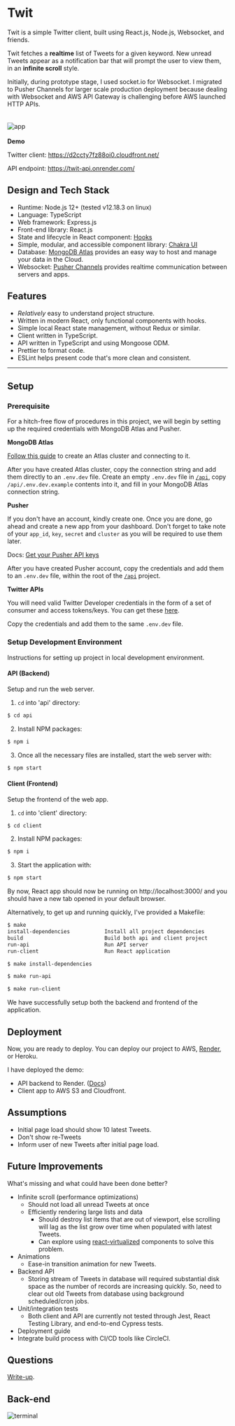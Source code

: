 # Twit

Twit is a simple Twitter client, built using React.js, Node.js, Websocket, and friends.

Twit fetches a **realtime** list of Tweets for a given keyword. New unread Tweets
appear as a notification bar that will prompt the user to view them, in an
**infinite scroll** style.

Initially, during prototype stage, I used socket.io for Websocket. I migrated to
Pusher Channels for larger scale production deployment because dealing with
Websocket and AWS API Gateway is challenging before AWS launched HTTP APIs.
\
\
\
![app](https://user-images.githubusercontent.com/145605/97685940-23be6000-1ad4-11eb-8163-8dd5aeb65cc6.gif)
\
\
**Demo**

Twitter client: https://d2ccty7fz88oi0.cloudfront.net/

API endpoint: https://twit-api.onrender.com/

## Design and Tech Stack

- Runtime: Node.js 12+ (tested v12.18.3 on linux)
- Language: TypeScript
- Web framework: Express.js
- Front-end library: React.js
- State and lifecycle in React component: [Hooks](https://reactjs.org/docs/hooks-intro.html)
- Simple, modular, and accessible component library: [Chakra UI](https://chakra-ui.com/)
- Database: [MongoDB Atlas](https://www.mongodb.com/cloud/atlas) provides an easy way to host and manage your data in the Cloud.
- Websocket: [Pusher Channels](https://pusher.com/channels) provides realtime communication between servers and apps.

## Features

- _Relatively_ easy to understand project structure.
- Written in modern React, only functional components with hooks.
- Simple local React state management, without Redux or similar.
- Client written in TypeScript.
- API written in TypeScript and using Mongoose ODM.
- Prettier to format code.
- ESLint helps present code that's more clean and consistent.

---

## Setup

### Prerequisite

For a hitch-free flow of procedures in this project, we will begin by setting up
the required credentials with MongoDB Atlas and Pusher.

**MongoDB Atlas**

[Follow this guide](https://docs.atlas.mongodb.com/getting-started/) to create
an Atlas cluster and connecting to it.

After you have created Atlas cluster, copy the connection string and add them
directly to an `.env.dev` file. Create an empty `.env.dev` file in [`/api`](./api), copy `/api/.env.dev.example`
contents into it, and fill in your MongoDB Atlas connection string.

**Pusher**

If you don't have an account, kindly create one. Once you are done, go ahead and
create a new app from your dashboard. Don't forget to take note of your
`app_id`, `key`, `secret` and `cluster` as you will be required to use them
later.

Docs: [Get your Pusher API keys](https://pusher.com/docs/channels/getting_started/javascript#get-your-free-api-keys)

After you have created Pusher account, copy the credentials and add them to
an `.env.dev` file, within the root of the [`/api`](./api) project.

**Twitter APIs**

You will need valid Twitter Developer credentials in the form of a set of
consumer and access tokens/keys. You can get these [here](https://developer.twitter.com/en/apply-for-access).

Copy the credentials and add them to the same `.env.dev` file.

### Setup Development Environment

Instructions for setting up project in local development environment.

#### API (Backend)

Setup and run the web server.

1. `cd` into 'api' directory:

```sh
$ cd api
```

2. Install NPM packages:

```sh
$ npm i
```

3. Once all the necessary files are installed, start the web server with:

```sh
$ npm start
```

#### Client (Frontend)

Setup the frontend of the web app.

1. `cd` into 'client' directory:

```sh
$ cd client
```

2. Install NPM packages:

```sh
$ npm i
```

3. Start the application with:

```sh
$ npm start
```

By now, React app should now be running on http://localhost:3000/ and you should
have a new tab opened in your default browser.

Alternatively, to get up and running quickly, I've provided a Makefile:

```sh
$ make
install-dependencies           Install all project dependencies
build                          Build both api and client project
run-api                        Run API server
run-client                     Run React application

$ make install-dependencies

$ make run-api

$ make run-client
```

We have successfully setup both the backend and frontend of the application.

## Deployment

Now, you are ready to deploy. You can deploy our project to AWS, [Render](https://render.com/),
or Heroku.

I have deployed the demo:
- API backend to Render. ([Docs](https://render.com/docs/deploy-node-express-app))
- Client app to AWS S3 and Cloudfront.

## Assumptions

- Initial page load should show 10 latest Tweets.
- Don't show re-Tweets
- Inform user of new Tweets after initial page load.

## Future Improvements

What's missing and what could have been done better?

- Infinite scroll (performance optimizations)
  + Should not load all unread Tweets at once
  + Efficiently rendering large lists and data
    + Should destroy list items that are out of viewport, else scrolling will lag as the list grow over time when populated with latest Tweets.
    + Can explore using [react-virtualized](https://github.com/bvaughn/react-virtualized) components to solve this problem.
- Animations
  + Ease-in transition animation for new Tweets.
- Backend API
  + Storing stream of Tweets in database will required substantial disk space as the number of records are increasing quickly. So, need to clear out old Tweets from database using background scheduled/cron jobs.
- Unit/integration tests
  + Both client and API are currently not tested through Jest, React Testing Library, and end-to-end Cypress tests.
- Deployment guide
- Integrate build process with CI/CD tools like CircleCI.

## Questions

[Write-up](./questions.md).

## Back-end

![terminal](https://user-images.githubusercontent.com/145605/97686542-4cdef080-1ad4-11eb-913d-f7cf8b28fa55.gif)
